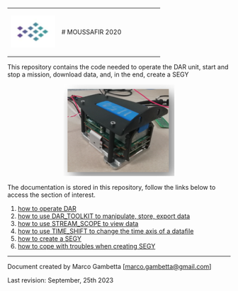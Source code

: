 
<table>
<tr>
<td width="33%"">
<p align="center">    <img width="100" src="/RES/IMG_97.png"> </p>
</td>
<td width="66%">
# MOUSSAFIR 2020 
</td>
</tr>
</table>


This repository contains the code needed to operate the DAR unit, start and stop a mission, download data, and, in the end, create a SEGY

<p align="center">    <img width="250" src="/RES/IMG_98.png"> </p>


The documentation is stored in this repository, follow the links below to access the section of interest.

1) [how to operate DAR](DOCUMENTATION/HOW_OPERATE_DAR.md)
2) [how to use DAR_TOOLKIT to manipulate, store, export data](DOCUMENTATION/DAR_TOOLKIT.md)
3) [how to use STREAM_SCOPE to view data](DOCUMENTATION/DAR_TOOLKIT.md#STREAM_SCOPE)
4) [how to use TIME_SHIFT to change the time axis of a datafile](DOCUMENTATION/DAR_TOOLKIT.md#TIME_SHIFT)
5) [how to create a SEGY](DOCUMENTATION/SEGY_CREATION_Guide.md)
6) [how to cope with troubles when creating SEGY](DOCUMENTATION/SEGY_TROUBLESHOOTING.md)

---
Document created by Marco Gambetta [marco.gambetta@gmail.com]

Last revision: September, 25th 2023
